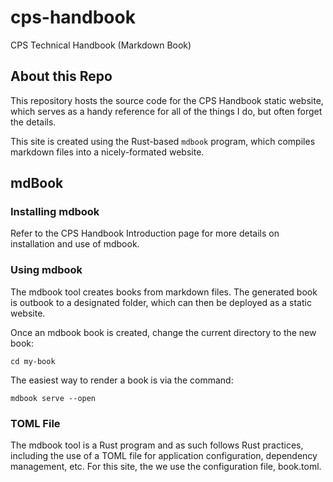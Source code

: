 # cps-handbook
CPS Technical Handbook (Markdown Book)

## About this Repo
This repository hosts the source code for the CPS Handbook static website, which serves as a handy reference for all of the things I do, but often forget the details.  

This site is created using the Rust-based `mdbook` program, which compiles markdown files into a nicely-formated website.
​
## mdBook
### Installing mdbook
Refer to the CPS Handbook Introduction page for more details on installation and use of mdbook.

### Using mdbook
The mdbook tool creates books from markdown files. The generated book is outbook to a designated folder, which can then be deployed as a static website.

Once an mdbook book is created, change the current directory to the new book:  
```
cd my-book
```

The easiest way to render a book is via the command: 
```
mdbook serve --open
```

### TOML File
The mdbook tool is a Rust program and as such follows Rust practices, including the use of a TOML file for application configuration, dependency management, etc. For this site, the we use the configuration file, book.toml.
​
